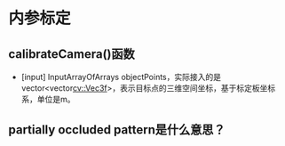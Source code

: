 # 内参标定

## calibrateCamera()函数

- [input] InputArrayOfArrays objectPoints，实际接入的是vector<vector<cv::Vec3f>>，表示目标点的三维空间坐标，基于标定板坐标系，单位是m。



## partially occluded pattern是什么意思？